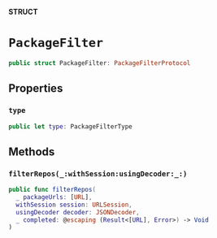 **STRUCT**

# `PackageFilter`

```swift
public struct PackageFilter: PackageFilterProtocol
```

## Properties
### `type`

```swift
public let type: PackageFilterType
```

## Methods
### `filterRepos(_:withSession:usingDecoder:_:)`

```swift
public func filterRepos(
  _ packageUrls: [URL],
  withSession session: URLSession,
  usingDecoder decoder: JSONDecoder,
  _ completed: @escaping (Result<[URL], Error>) -> Void
)
```
